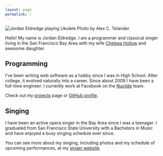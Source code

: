 ```yaml
---
layout: page
permalink: /
---
```

<div class='headshot'>
<img src="{{ "/images/jordan_eldredge.jpg" | prepend: site.baseurl }}"
alt='Jordan Eldredge playing Ukulele'>
<span class='attribution'>Photo by Alex C. Telander</span>
</div>

Hello! My name is Jordan Eldredge. I am a programmer and classical singer
living in the San Francisco Bay Area with my wife [Chelsea
Hollow](http://chelseahollow.com) and awesome daughter.

## Programming

I've been writing web software as a hobby since I was in High School. After
college, it evolved naturally into a career. Since about 2009 I have been
a full-time engineer. I currently work at Facebook on the [Nuclide](https://nuclide.io/) team.

Check out my [projects](projects) page or [GitHub profile](https://github.com/captbaritone).

## Singing

I have been an active opera singer in the Bay Area since I was a teenager.
I graduated from San Francisco State University with a Bachelors in Music and
have enjoyed a busy singing schedule ever since.

You can see more about my singing, including photos and my schedule of upcoming
performances, at my [singer website](singer).

